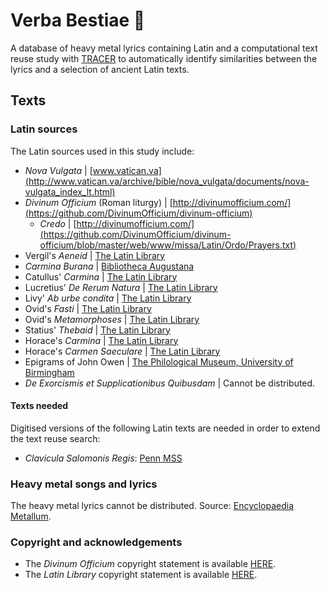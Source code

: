 # Verba Bestiae :metal:
A database of heavy metal lyrics containing Latin and a computational text reuse study with [TRACER](https://www.etrap.eu/research/tracer/) to automatically identify similarities between the lyrics and a selection of ancient Latin texts.

## Texts

### Latin sources
The Latin sources used in this study include:

* _Nova Vulgata_ | [www.vatican.va](http://www.vatican.va/archive/bible/nova_vulgata/documents/nova-vulgata_index_lt.html)
* _Divinum Officium_ (Roman liturgy) | [http://divinumofficium.com/](https://github.com/DivinumOfficium/divinum-officium)
	<!--* _Missa pro defunctis (Requiem, Dies Irae, Agnus Dei, Libera me)_ | [http://divinumofficium.com/](https://github.com/DivinumOfficium/divinum-officium/blob/master/web/www/missa/Latin/Votive/Defunctorum.txt) -->
	* _Credo_ | [http://divinumofficium.com/](https://github.com/DivinumOfficium/divinum-officium/blob/master/web/www/missa/Latin/Ordo/Prayers.txt)
* Vergil's _Aeneid_ | [The Latin Library](https://github.com/cltk/latin_text_latin_library/tree/master/vergil)
* _Carmina Burana_ | [Bibliotheca Augustana](http://www.hs-augsburg.de/~harsch/Chronologia/Lspost13/CarminaBurana/bur_car0.html)
* Catullus' _Carmina_ | [The Latin Library](https://github.com/cltk/latin_text_latin_library/blob/master/catullus.txt)
* Lucretius' _De Rerum Natura_ | [The Latin Library](https://github.com/cltk/latin_text_latin_library/tree/master/lucretius)
* Livy' _Ab urbe condita_ | [The Latin Library](https://github.com/cltk/latin_text_latin_library/tree/master/livy)
* Ovid's _Fasti_ | [The Latin Library](https://github.com/cltk/latin_text_latin_library/tree/master/ovid)
* Ovid's _Metamorphoses_ | [The Latin Library](https://github.com/cltk/latin_text_latin_library/tree/master/ovid)
* Statius' _Thebaid_ | [The Latin Library](https://github.com/cltk/latin_text_latin_library/tree/master/statius)
* Horace's _Carmina_ | [The Latin Library](https://github.com/cltk/latin_text_latin_library/tree/master/horace)
* Horace's _Carmen Saeculare_ | [The Latin Library](https://github.com/cltk/latin_text_latin_library/blob/master/horace/carmsaec.txt)
* Epigrams of John Owen | [The Philological Museum, University of Birmingham](http://www.philological.bham.ac.uk/owen/contents.html)
* _De Exorcismis et Supplicationibus Quibusdam_ | Cannot be distributed.
<!--* _Malleus Maleficarum_ | [?]()-->

<!--The texts were cleaned: we removed line numbers, headers, footers, special characters and residual noise.-->

#### Texts needed
Digitised versions of the following Latin texts are needed in order to extend the text reuse search:

* _Clavicula Salomonis Regis_: [Penn MSS](http://dla.library.upenn.edu/dla/medren/pageturn.html?id=MEDREN_9962943583503681&rotation=0&currentpage=10) 


### Heavy metal songs and lyrics
The heavy metal lyrics cannot be distributed. Source: [Encyclopaedia Metallum](https://www.metal-archives.com/).


### Copyright and acknowledgements

* The _Divinum Officium_ copyright statement is available [HERE](http://divinumofficium.com/www/horas/Help/download.html).
* The _Latin Library_ copyright statement is available [HERE](http://www.thelatinlibrary.com/about.html).